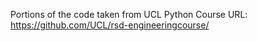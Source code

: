Portions of the code taken from UCL Python Course URL: https://github.com/UCL/rsd-engineeringcourse/
